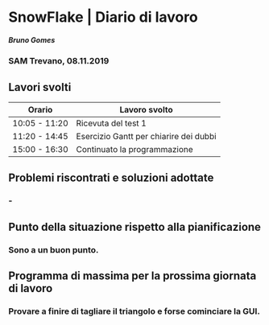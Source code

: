 # SnowFlake | Diario di lavoro
##### Bruno Gomes
### SAM Trevano, 08.11.2019

## Lavori svolti


|Orario        |Lavoro svolto                 |
|--------------|------------------------------|
|10:05 - 11:20 |Ricevuta del test 1  |
|11:20 - 14:45 |Esercizio Gantt per chiarire dei dubbi  |
|15:00 - 16:30 |Continuato la programmazione  |

##  Problemi riscontrati e soluzioni adottate
### -

##  Punto della situazione rispetto alla pianificazione
### Sono a un buon punto.

## Programma di massima per la prossima giornata di lavoro
### Provare a finire di tagliare il triangolo e forse cominciare la GUI.
